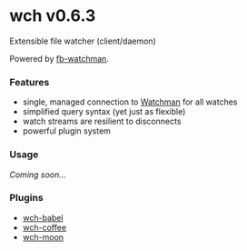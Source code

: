 # wch v0.6.3 

Extensible file watcher (client/daemon)

Powered by [fb-watchman](https://www.npmjs.com/package/fb-watchman).

### Features

- single, managed connection to [Watchman][1] for all watches
- simplified query syntax (yet just as flexible)
- watch streams are resilient to disconnects
- powerful plugin system

[1]: https://facebook.github.io/watchman/

### Usage

*Coming soon...*

### Plugins

- [wch-babel][2]
- [wch-coffee][3]
- [wch-moon][4]

[2]: https://www.npmjs.com/package/wch-babel
[3]: https://www.npmjs.com/package/wch-coffee
[4]: https://www.npmjs.com/package/wch-moon

